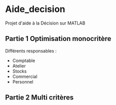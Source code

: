 # Aide_decision
Projet d'aide à la Décision sur MATLAB

## Partie 1 **Optimisation monocritère**
Différents responsables :
* Comptable
* Atelier
* Stocks
* Commercial
* Personnel

## Partie 2 **Multi critères**
